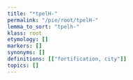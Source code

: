 ```yaml
---
title: "*tpelH-"
permalink: "/pie/root/tpelH-"
lemma_to_sort: "tpelh-"
klass: root
etymology: []
markers: []
synonyms: []
definitions: [["fortification, city"]]
topics: []
---
```

